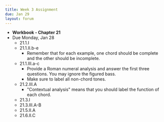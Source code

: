 ```yaml
---
title: Week 3 Assignment
due: Jan 29
layout: forum
---
```


- **Workbook - Chapter 21**
- Due Monday, Jan 28
    - 21.1.I
    - 21.1.II.b-e
        - Remember that for each example, one chord should be complete and the other should be incomplete.
    - 21.1.III.a-c
        - Provide a Roman numeral analysis and answer the first three questions. You may ignore the figured bass.
        - Make sure to label all non-chord tones.
    - 21.2.III.A
        - "Contextual analysis" means that you should label the function of each chord.
    - 21.3.I
    - 21.3.III.A-B
    - 21.5.II.A
    - 21.6.II.C